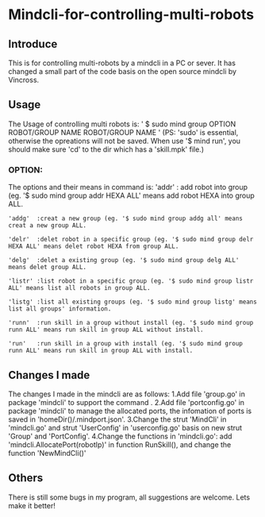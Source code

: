 # Mindcli-for-controlling-multi-robots

## Introduce
This is for controlling multi-robots by a mindcli in a PC or sever. It has changed  a small part of the code  basis on the open source mindcli by Vincross.

## Usage
The Usage of controlling multi robots is:
' $ sudo mind group OPTION ROBOT/GROUP NAME ROBOT/GROUP NAME '
(PS: 'sudo' is essential, otherwise the opreations will not be saved. When use '$ mind run', you should make sure 'cd' to the dir which has a 'skill.mpk' file.)

### OPTION:
The options and their means in command is:
	'addr'	: add robot into group (eg. '$ sudo mind group addr HEXA ALL' means add robot HEXA into group ALL.

	'addg'	:creat a new group (eg. '$ sudo mind group addg all' means creat a new group ALL.

	'delr'	:delet robot in a specific group (eg. '$ sudo mind group delr HEXA ALL' means delet robot HEXA from group ALL.

	'delg'	:delet a existing group (eg. '$ sudo mind group delg ALL' means delet group ALL.

	'listr'	:list robot in a specific group (eg. '$ sudo mind group listr ALL' means list all robots in group ALL.

	'listg'	:list all existing groups (eg. '$ sudo mind group listg' means list all groups' information.

	'runn'	:run skill in a group without install (eg. '$ sudo mind group runn ALL' means run skill in group ALL without install.

	'run'	:run skill in a group with install (eg. '$ sudo mind group runn ALL' means run skill in group ALL with install.

## Changes I made
The changes I made in the mindcli are as follows:
1.Add file 'group.go' in package 'mindcli' to support the command .
2.Add file 'portconfig.go' in package 'mindcli' to manage the allocated ports, the infomation of ports is saved in 'homeDir()/.mindport.json'.
3.Change the strut 'MindCli' in 'mindcli.go' and strut 'UserConfig' in 'userconfig.go' basis on new strut 'Group' and 'PortConfig'.
4.Change the functions in 'mindcli.go': add 'mindcli.AllocatePort(robotIp)' in function RunSkill(), and change the function 'NewMindCli()'

## Others
There is still some bugs in my program, all suggestions are welcome. Lets make it better!

